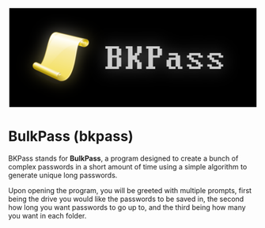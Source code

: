 <div align="center">
<img src="./bkpass logo.png" width=500 height=200>
</div>

# BulkPass (bkpass)

BKPass stands for **BulkPass**, a program designed to create a bunch of complex passwords in a short amount of time using a simple algorithm to generate unique long passwords.

Upon opening the program, you will be greeted with multiple prompts, first being the drive you would like the passwords to be saved in, the second how long you want passwords to go up to, and the third being how many you want in each folder.
